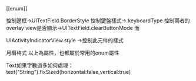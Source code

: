 [[enum]]


控制邊框->UITextField.BorderStyle
控制鍵盤樣式->.keyboardType
控制兩者的overlay view是否顯示->UITextField.clearButtonMode 而

UIActivityIndicatorView.style ->控制此元件的樣式

月曆格式
以上為屬性，也都屬於常用的enum屬性


Text如果字數過多如何處理：
text("String").fixSized(horizontal:false,vertical:true)

